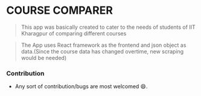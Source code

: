 # COURSE COMPARER

> This app was basically created to cater to the needs of students of IIT Kharagpur of comparing different courses 

> The App uses React framework as the frontend and json object as data.(Since the course data has changed overtime, new scraping would be needed)

### Contribution

- Any sort of contribution/bugs are most welcomed 😄.

